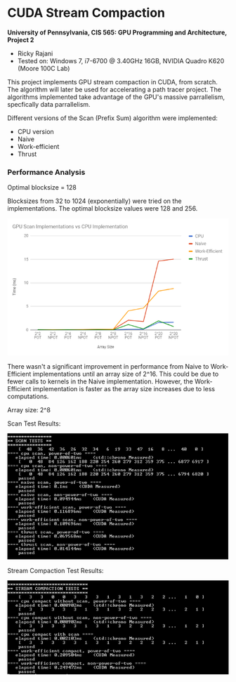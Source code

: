 CUDA Stream Compaction
======================

**University of Pennsylvania, CIS 565: GPU Programming and Architecture, Project 2**

* Ricky Rajani
* Tested on: Windows 7, i7-6700 @ 3.40GHz 16GB, NVIDIA Quadro K620 (Moore 100C Lab)

This project implements GPU stream compaction in CUDA, from scratch. The algorithm will later be used for accelerating a path tracer project. The algorithms implemented take advantage of the GPU's massive parrallelism, specfically data parrallelism.

Different versions of the Scan (Prefix Sum) algorithm were implemented:
- CPU version
- Naive
- Work-efficient
- Thrust

### Performance Analysis

Optimal blocksize = 128

Blocksizes from 32 to 1024 (exponentially) were tried on the implementations. The optimal blocksize values were 128 and 256.

![](img/graph-comp.PNG)

There wasn't a significant improvement in performance from Naive to Work-Efficient implementations until an array size of 2^16. This could be due to fewer calls to kernels in the Naive implementation. However, the Work-Efficient implementation is faster as the array size increases due to less computations.

Array size: 2^8

Scan Test Results:

![](img/scan-tests.PNG)

Stream Compaction Test Results:

![](img/compaction-tests.PNG)
